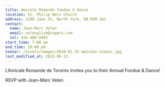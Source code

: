 ```yaml
---
title: Amicale Romande fondue & dance
location: St. Philip Neri Church
address: 2100 Jane St, North York, ON M3M 1A1
contact:
  name: Jean-Marc Velen
  email: velenglish@rogers.com
  tel: 416-488-6493
start_time: 7:00 pm
end_time: 10:00 pm
teaser: /assets/images/2020-01-25-amicale-teaser.jpg
last_modified_at: 2022-06-13
---
```


L’Amicale Romande de Toronto invites you to their Annual Fondue & Dance!

RSVP with Jean-Marc Velen.
